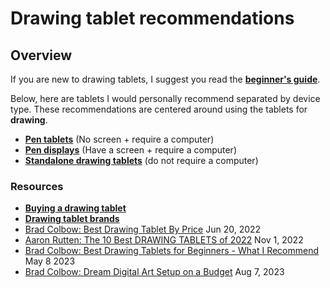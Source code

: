 # Drawing tablet recommendations

## Overview

If you are new to drawing tablets, I suggest you read the [**beginner's guide**](../guides/beginners-guide.md).&#x20;

Below, here are tablets I would personally recommend separated by device type. These recommendations are centered around using the tablets for **drawing**.

* [**Pen tablets**](pen-tablet-recommendations.md) (No screen + require a computer)
* [**Pen displays**](pen-display-recommendations.md) (Have a screen + require a computer)
* [**Standalone drawing tablets**](standalone-drawing-tablet-recommendations.md) (do not require a computer)

### **Resources**

* [**Buying a drawing tablet**](../buying-a-drawing-tablet/)&#x20;
* [**Drawing tablet brands**](../drawing-tablet-brands/)&#x20;
* [Brad Colbow: Best Drawing Tablet By Price](https://youtu.be/nENQ-TLBYvI) Jun 20, 2022
* [Aaron Rutten: The 10 Best DRAWING TABLETS of 2022](https://youtu.be/fNy1hnlKxuY) Nov 1, 2022
* [Brad Colbow: Best Drawing Tablets for Beginners - What I Recommend](https://youtu.be/Dh49NwMt1yw) May 8 2023
* [Brad Colbow: Dream Digital Art Setup on a Budget](https://youtu.be/xVN4tt27u6s) Aug 7, 2023
